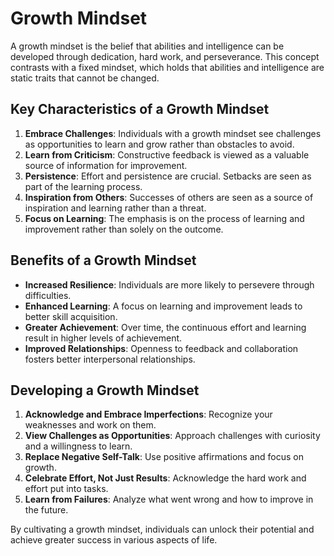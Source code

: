 # Growth Mindset

A growth mindset is the belief that abilities and intelligence can be developed through dedication, hard work, and perseverance. This concept contrasts with a fixed mindset, which holds that abilities and intelligence are static traits that cannot be changed.

## Key Characteristics of a Growth Mindset

1. **Embrace Challenges**: Individuals with a growth mindset see challenges as opportunities to learn and grow rather than obstacles to avoid.
2. **Learn from Criticism**: Constructive feedback is viewed as a valuable source of information for improvement.
3. **Persistence**: Effort and persistence are crucial. Setbacks are seen as part of the learning process.
4. **Inspiration from Others**: Successes of others are seen as a source of inspiration and learning rather than a threat.
5. **Focus on Learning**: The emphasis is on the process of learning and improvement rather than solely on the outcome.

## Benefits of a Growth Mindset

- **Increased Resilience**: Individuals are more likely to persevere through difficulties.
- **Enhanced Learning**: A focus on learning and improvement leads to better skill acquisition.
- **Greater Achievement**: Over time, the continuous effort and learning result in higher levels of achievement.
- **Improved Relationships**: Openness to feedback and collaboration fosters better interpersonal relationships.

## Developing a Growth Mindset

1. **Acknowledge and Embrace Imperfections**: Recognize your weaknesses and work on them.
2. **View Challenges as Opportunities**: Approach challenges with curiosity and a willingness to learn.
3. **Replace Negative Self-Talk**: Use positive affirmations and focus on growth.
4. **Celebrate Effort, Not Just Results**: Acknowledge the hard work and effort put into tasks.
5. **Learn from Failures**: Analyze what went wrong and how to improve in the future.

By cultivating a growth mindset, individuals can unlock their potential and achieve greater success in various aspects of life.